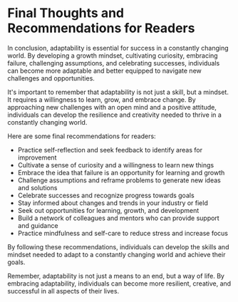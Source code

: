 Final Thoughts and Recommendations for Readers
==========================================================

In conclusion, adaptability is essential for success in a constantly changing world. By developing a growth mindset, cultivating curiosity, embracing failure, challenging assumptions, and celebrating successes, individuals can become more adaptable and better equipped to navigate new challenges and opportunities.

It's important to remember that adaptability is not just a skill, but a mindset. It requires a willingness to learn, grow, and embrace change. By approaching new challenges with an open mind and a positive attitude, individuals can develop the resilience and creativity needed to thrive in a constantly changing world.

Here are some final recommendations for readers:

* Practice self-reflection and seek feedback to identify areas for improvement
* Cultivate a sense of curiosity and a willingness to learn new things
* Embrace the idea that failure is an opportunity for learning and growth
* Challenge assumptions and reframe problems to generate new ideas and solutions
* Celebrate successes and recognize progress towards goals
* Stay informed about changes and trends in your industry or field
* Seek out opportunities for learning, growth, and development
* Build a network of colleagues and mentors who can provide support and guidance
* Practice mindfulness and self-care to reduce stress and increase focus

By following these recommendations, individuals can develop the skills and mindset needed to adapt to a constantly changing world and achieve their goals.

Remember, adaptability is not just a means to an end, but a way of life. By embracing adaptability, individuals can become more resilient, creative, and successful in all aspects of their lives.
